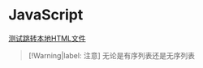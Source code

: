 # JavaScript

<a href="../../demo/demo.html" target="_blank">测试跳转本地HTML文件</a>

> [!Warning|label: 注意]
> 无论是有序列表还是无序列表
